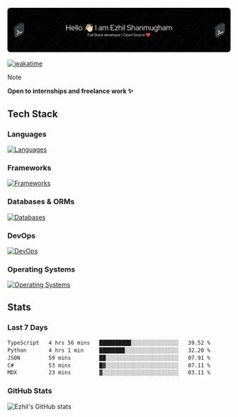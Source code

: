![Header](./.github/workflows/header.png)

[![wakatime](https://wakatime.com/badge/user/e780b5d2-6a76-4fde-a594-4ff159327ad3.svg)](https://wakatime.com/@e780b5d2-6a76-4fde-a594-4ff159327ad3)

> [!NOTE]  
> **Open to internships and freelance work ✨**

## Tech Stack

### Languages

[![Languages](https://skillicons.dev/icons?i=python,java,kotlin,javascript,typescript,php&theme=dark)](https://skillicons.dev)

### Frameworks

[![Frameworks](https://skillicons.dev/icons?i=react,next,tailwind,express,flask,jquery,bootstrap&theme=dark)](https://skillicons.dev)

### Databases & ORMs

[![Databases](https://skillicons.dev/icons?i=mysql,postgres,mongodb,prisma&theme=dark)](https://skillicons.dev)

### DevOps

[![DevOps](https://skillicons.dev/icons?i=aws,azure,gcp,cloudflare,vercel,docker,git,github,githubactions,nginx&theme=dark)](https://skillicons.dev)

### Operating Systems

[![Operating Systems](https://skillicons.dev/icons?i=windows,ubuntu&theme=dark)](https://skillicons.dev)

## Stats

### Last 7 Days

<!--START_SECTION:waka-->

```txt
TypeScript   4 hrs 56 mins   ██████████░░░░░░░░░░░░░░░   39.52 %
Python       4 hrs 1 min     ████████░░░░░░░░░░░░░░░░░   32.20 %
JSON         59 mins         ██░░░░░░░░░░░░░░░░░░░░░░░   07.91 %
C#           53 mins         █▓░░░░░░░░░░░░░░░░░░░░░░░   07.11 %
MDX          23 mins         ▓░░░░░░░░░░░░░░░░░░░░░░░░   03.11 %
```

<!--END_SECTION:waka-->

### GitHub Stats

![Ezhil's GitHub stats](https://github-readme-stats.vercel.app/api?username=ezhil56x&theme=dark&show_icons=true)
